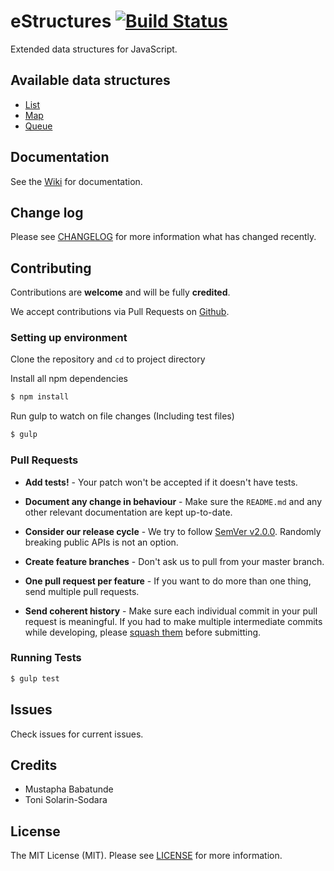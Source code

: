 # eStructures  [![Build Status](https://travis-ci.org/toystars/eStructures.svg?branch=master)](https://travis-ci.org/toystars/eStructures)

Extended data structures for JavaScript.

## Available data structures

* [List](https://github.com/toystars/eStructures/wiki/eList)
* [Map](https://github.com/toystars/eStructures/blob/master/src/map.js)
* [Queue](https://github.com/toystars/eStructures/wiki/eQueue)


## Documentation
See the [Wiki](https://github.com/toystars/eStructures/wiki) for documentation.

## Change log

Please see [CHANGELOG](CHANGELOG.md) for more information what has changed recently.

## Contributing

Contributions are **welcome** and will be fully **credited**.

We accept contributions via Pull Requests on [Github](https://github.com/toystars/eStructures).

### Setting up environment

Clone the repository and `cd` to project directory

Install all npm dependencies

```bash
$ npm install
```

Run gulp to watch on file changes (Including test files)
```bash
$ gulp
```


### Pull Requests

- **Add tests!** - Your patch won't be accepted if it doesn't have tests.

- **Document any change in behaviour** - Make sure the `README.md` and any other relevant documentation are kept up-to-date.

- **Consider our release cycle** - We try to follow [SemVer v2.0.0](http://semver.org/). Randomly breaking public APIs is not an option.

- **Create feature branches** - Don't ask us to pull from your master branch.

- **One pull request per feature** - If you want to do more than one thing, send multiple pull requests.

- **Send coherent history** - Make sure each individual commit in your pull request is meaningful. If you had to make multiple intermediate commits while developing, please [squash them](http://www.git-scm.com/book/en/v2/Git-Tools-Rewriting-History#Changing-Multiple-Commit-Messages) before submitting.


### Running Tests

``` bash
$ gulp test
```

## Issues

Check issues for current issues.

## Credits

- Mustapha Babatunde
- Toni Solarin-Sodara

## License

The MIT License (MIT). Please see [LICENSE](LICENSE.md) for more information.
